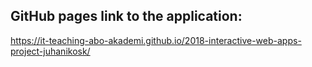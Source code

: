 ## GitHub pages link to the application:

https://it-teaching-abo-akademi.github.io/2018-interactive-web-apps-project-juhanikosk/
